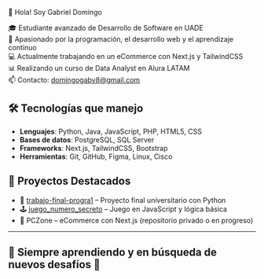 👋 Hola! Soy Gabriel Domingo

🎓 Estudiante avanzado de Desarrollo de Software en UADE  
🚀 Apasionado por la programación, el desarrollo web y el aprendizaje continuo  
💻 Actualmente trabajando en un eCommerce con Next.js y TailwindCSS  
📊 Realizando un curso de Data Analyst en Alura LATAM  
📫 Contacto: domingogaby8@gmail.com

## 🛠️ Tecnologías que manejo

- **Lenguajes**: Python, Java, JavaScript, PHP, HTML5, CSS
- **Bases de datos**: PostgreSQL, SQL Server
- **Frameworks**: Next.js, TailwindCSS, Bootstrap
- **Herramientas**: Git, GitHub, Figma, Linux, Cisco

## 🧩 Proyectos Destacados

- 🔧 [trabajo-final-progra1](https://github.com/gabydomingo/trabajo-final-progra1) – Proyecto final universitario con Python
- 🕹️ [juego_numero_secreto](https://github.com/gabydomingo/juego_numero_secreto) – Juego en JavaScript y lógica básica
- 🛒 PCZone – eCommerce con Next.js (repositorio privado o en progreso)

---

## 🌱 Siempre aprendiendo y en búsqueda de nuevos desafíos 🚀
